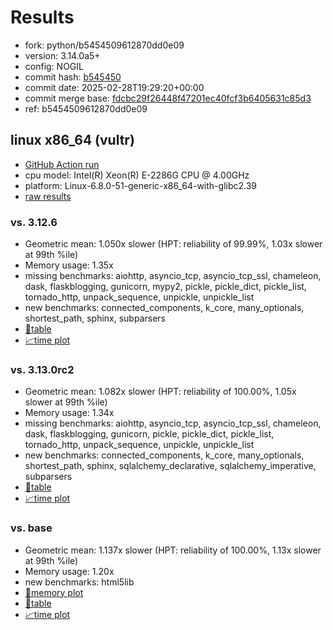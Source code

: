 # Results

- fork: python/b5454509612870dd0e09
- version: 3.14.0a5+
- config: NOGIL
- commit hash: [b545450](https://github.com/python/cpython/commit/b545450)
- commit date: 2025-02-28T19:29:20+00:00
- commit merge base: [fdcbc29f26448f47201ec40fcf3b6405631c85d3](https://github.com/python/cpython/commit/fdcbc29f26448f47201ec40fcf3b6405631c85d3)
- ref: b5454509612870dd0e09

## linux x86_64 (vultr)

- [GitHub Action run](https://github.com/facebookexperimental/free-threading-benchmarking/actions/runs/13595977471)
- cpu model: Intel(R) Xeon(R) E-2286G CPU @ 4.00GHz
- platform: Linux-6.8.0-51-generic-x86_64-with-glibc2.39
- [raw results](bm-20250228-vultr-x86_64-python-b5454509612870dd0e09-3.14.0a5%2B-b545450.json)

### vs. 3.12.6

- Geometric mean: 1.050x slower (HPT: reliability of 99.99%, 1.03x slower at 99th %ile)
- Memory usage: 1.35x
- missing benchmarks: aiohttp, asyncio_tcp, asyncio_tcp_ssl, chameleon, dask, flaskblogging, gunicorn, mypy2, pickle, pickle_dict, pickle_list, tornado_http, unpack_sequence, unpickle, unpickle_list
- new benchmarks: connected_components, k_core, many_optionals, shortest_path, sphinx, subparsers
- [📄table](bm-20250228-vultr-x86_64-python-b5454509612870dd0e09-3.14.0a5%2B-b545450-vs-3.12.6.md)
- [📈time plot](bm-20250228-vultr-x86_64-python-b5454509612870dd0e09-3.14.0a5%2B-b545450-vs-3.12.6.svg)

### vs. 3.13.0rc2

- Geometric mean: 1.082x slower (HPT: reliability of 100.00%, 1.05x slower at 99th %ile)
- Memory usage: 1.34x
- missing benchmarks: aiohttp, asyncio_tcp, asyncio_tcp_ssl, chameleon, dask, flaskblogging, gunicorn, pickle, pickle_dict, pickle_list, tornado_http, unpack_sequence, unpickle, unpickle_list
- new benchmarks: connected_components, k_core, many_optionals, shortest_path, sphinx, sqlalchemy_declarative, sqlalchemy_imperative, subparsers
- [📄table](bm-20250228-vultr-x86_64-python-b5454509612870dd0e09-3.14.0a5%2B-b545450-vs-3.13.0rc2.md)
- [📈time plot](bm-20250228-vultr-x86_64-python-b5454509612870dd0e09-3.14.0a5%2B-b545450-vs-3.13.0rc2.svg)

### vs. base

- Geometric mean: 1.137x slower (HPT: reliability of 100.00%, 1.13x slower at 99th %ile)
- Memory usage: 1.20x
- new benchmarks: html5lib
- [🧠memory plot](bm-20250228-vultr-x86_64-python-b5454509612870dd0e09-3.14.0a5%2B-b545450-vs-base-mem.svg)
- [📄table](bm-20250228-vultr-x86_64-python-b5454509612870dd0e09-3.14.0a5%2B-b545450-vs-base.md)
- [📈time plot](bm-20250228-vultr-x86_64-python-b5454509612870dd0e09-3.14.0a5%2B-b545450-vs-base.svg)

